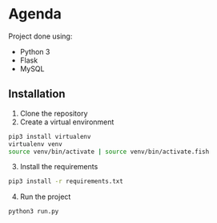# Agenda

Project done using:

- Python 3
- Flask
- MySQL

## Installation

1. Clone the repository
2. Create a virtual environment

```bash
pip3 install virtualenv
virtualenv venv
source venv/bin/activate | source venv/bin/activate.fish
```

3. Install the requirements

```bash
pip3 install -r requirements.txt
```

4. Run the project

```bash
python3 run.py
```
